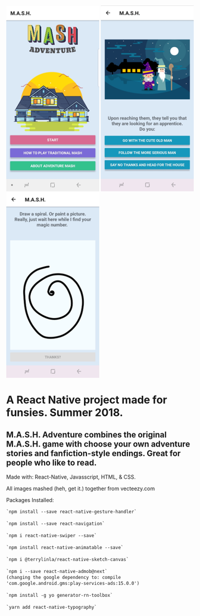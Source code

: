 <img src="https://github.com/mpreyes/Mash-Adventure/blob/master/images/MA_HomeScreen.jpg" width="250">
<img src="https://github.com/mpreyes/Mash-Adventure/blob/master/images/Wizards_Screenshot.jpg" width="250">
<img src="https://github.com/mpreyes/Mash-Adventure/blob/master/images/MagicNumber_Screen.jpg" width="250">



# A React Native project made for funsies. Summer 2018.

## M.A.S.H. Adventure combines the original M.A.S.H. game with choose your own adventure stories and fanfiction-style endings. Great for people who like to read.

Made with: 
React-Native, Javasscript, HTML, & CSS.

All images mashed (heh, get it.) together from vecteezy.com

Packages Installed:

    `npm install --save react-native-gesture-handler`

    `npm install --save react-navigation`

    `npm i react-native-swiper --save`

    `npm install react-native-animatable --save`

    `npm i @terrylinla/react-native-sketch-canvas`

    `npm i --save react-native-admob@next`
    (changing the google dependency to: compile 'com.google.android.gms:play-services-ads:15.0.0')

    `npm install -g yo generator-rn-toolbox`

    `yarn add react-native-typography`



